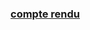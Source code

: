 ### [compte rendu](https://github.com/mohamed-ait/student-management-spring-mvc/blob/main/compte_rendu.pdf)
